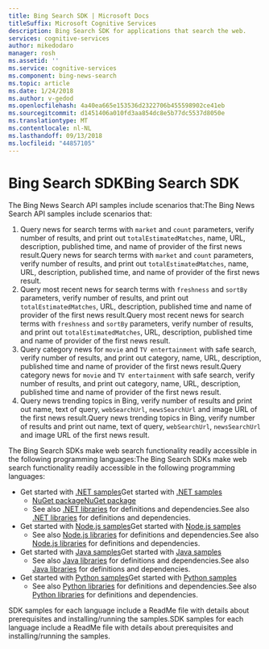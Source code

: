 ```yaml
---
title: Bing Search SDK | Microsoft Docs
titleSuffix: Microsoft Cognitive Services
description: Bing Search SDK for applications that search the web.
services: cognitive-services
author: mikedodaro
manager: rosh
ms.assetid: ''
ms.service: cognitive-services
ms.component: bing-news-search
ms.topic: article
ms.date: 1/24/2018
ms.author: v-gedod
ms.openlocfilehash: 4a40ea665e153536d2322706b455598902ce41eb
ms.sourcegitcommit: d1451406a010fd3aa854dc8e5b77dc5537d8050e
ms.translationtype: MT
ms.contentlocale: nl-NL
ms.lasthandoff: 09/13/2018
ms.locfileid: "44857105"
---
```

# <a name="bing-search-sdk"></a><span data-ttu-id="2002b-103">Bing Search SDK</span><span class="sxs-lookup"><span data-stu-id="2002b-103">Bing Search SDK</span></span>
<span data-ttu-id="2002b-104">The Bing News Search API samples include scenarios that:</span><span class="sxs-lookup"><span data-stu-id="2002b-104">The Bing News Search API samples include scenarios that:</span></span>
1. <span data-ttu-id="2002b-105">Query news for search terms with `market` and `count` parameters, verify number of results, and print out `totalEstimatedMatches`, name, URL, description, published time, and name of provider of the first news result.</span><span class="sxs-lookup"><span data-stu-id="2002b-105">Query news for search terms with `market` and `count` parameters, verify number of results, and print out `totalEstimatedMatches`, name, URL, description, published time, and name of provider of the first news result.</span></span>
2. <span data-ttu-id="2002b-106">Query most recent news for search terms with `freshness` and `sortBy` parameters, verify number of results, and print out `totalEstimatedMatches`, URL, description, published time and name of provider of the first news result.</span><span class="sxs-lookup"><span data-stu-id="2002b-106">Query most recent news for search terms with `freshness` and `sortBy` parameters, verify number of results, and print out `totalEstimatedMatches`, URL, description, published time and name of provider of the first news result.</span></span>
3. <span data-ttu-id="2002b-107">Query category news for `movie` and `TV entertainment` with safe search, verify number of results, and print out category, name, URL, description, published time and name of provider of the first news result.</span><span class="sxs-lookup"><span data-stu-id="2002b-107">Query category news for `movie` and `TV entertainment` with safe search, verify number of results, and print out category, name, URL, description, published time and name of provider of the first news result.</span></span>
4. <span data-ttu-id="2002b-108">Query news trending topics in Bing, verify number of results and print out name, text of query, `webSearchUrl`, `newsSearchUrl` and image URL of the first news result.</span><span class="sxs-lookup"><span data-stu-id="2002b-108">Query news trending topics in Bing, verify number of results and print out name, text of query, `webSearchUrl`, `newsSearchUrl` and image URL of the first news result.</span></span>

<span data-ttu-id="2002b-109">The Bing Search SDKs make web search functionality readily accessible in the following programming languages:</span><span class="sxs-lookup"><span data-stu-id="2002b-109">The Bing Search SDKs make web search functionality readily accessible in the following programming languages:</span></span>
* <span data-ttu-id="2002b-110">Get started with [.NET samples](https://github.com/Azure-Samples/cognitive-services-dotnet-sdk-samples/tree/master/BingSearchv7)</span><span class="sxs-lookup"><span data-stu-id="2002b-110">Get started with [.NET samples](https://github.com/Azure-Samples/cognitive-services-dotnet-sdk-samples/tree/master/BingSearchv7)</span></span>
    * [<span data-ttu-id="2002b-111">NuGet package</span><span class="sxs-lookup"><span data-stu-id="2002b-111">NuGet package</span></span>](https://www.nuget.org/packages/Microsoft.Azure.CognitiveServices.Search.NewsSearch/1.2.0)
    * <span data-ttu-id="2002b-112">See also [.NET libraries](https://github.com/Azure/azure-sdk-for-net/tree/psSdkJson6/src/SDKs/CognitiveServices/dataPlane/Search/BingNewsSearch) for definitions and dependencies.</span><span class="sxs-lookup"><span data-stu-id="2002b-112">See also [.NET libraries](https://github.com/Azure/azure-sdk-for-net/tree/psSdkJson6/src/SDKs/CognitiveServices/dataPlane/Search/BingNewsSearch) for definitions and dependencies.</span></span>
* <span data-ttu-id="2002b-113">Get started with [Node.js samples](https://github.com/Azure-Samples/cognitive-services-node-sdk-samples)</span><span class="sxs-lookup"><span data-stu-id="2002b-113">Get started with [Node.js samples](https://github.com/Azure-Samples/cognitive-services-node-sdk-samples)</span></span> 
    * <span data-ttu-id="2002b-114">See also [Node.js libraries](https://github.com/Azure/azure-sdk-for-node/tree/master/lib/services/newsSearch) for definitions and dependencies.</span><span class="sxs-lookup"><span data-stu-id="2002b-114">See also [Node.js libraries](https://github.com/Azure/azure-sdk-for-node/tree/master/lib/services/newsSearch) for definitions and dependencies.</span></span>
* <span data-ttu-id="2002b-115">Get started with [Java samples](https://github.com/Azure-Samples/cognitive-services-java-sdk-samples)</span><span class="sxs-lookup"><span data-stu-id="2002b-115">Get started with [Java samples](https://github.com/Azure-Samples/cognitive-services-java-sdk-samples)</span></span> 
    * <span data-ttu-id="2002b-116">See also [Java libraries](https://github.com/Azure-Samples/cognitive-services-java-sdk-samples/tree/master/Search/BingNewsSearch) for definitions and dependencies.</span><span class="sxs-lookup"><span data-stu-id="2002b-116">See also [Java libraries](https://github.com/Azure-Samples/cognitive-services-java-sdk-samples/tree/master/Search/BingNewsSearch) for definitions and dependencies.</span></span>
* <span data-ttu-id="2002b-117">Get started with [Python samples](https://github.com/Azure-Samples/cognitive-services-python-sdk-samples)</span><span class="sxs-lookup"><span data-stu-id="2002b-117">Get started with [Python samples](https://github.com/Azure-Samples/cognitive-services-python-sdk-samples)</span></span> 
    * <span data-ttu-id="2002b-118">See also [Python libraries](https://github.com/Azure/azure-sdk-for-python/tree/master/azure-cognitiveservices-search-newssearch) for definitions and dependencies.</span><span class="sxs-lookup"><span data-stu-id="2002b-118">See also [Python libraries](https://github.com/Azure/azure-sdk-for-python/tree/master/azure-cognitiveservices-search-newssearch) for definitions and dependencies.</span></span>

<span data-ttu-id="2002b-119">SDK samples for each language include a ReadMe file with details about prerequisites and installing/running the samples.</span><span class="sxs-lookup"><span data-stu-id="2002b-119">SDK samples for each language include a ReadMe file with details about prerequisites and installing/running the samples.</span></span>